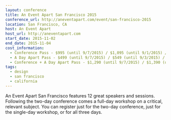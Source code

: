 ```yaml
---
layout: conference
title: An Event Apart San Francisco 2015
conference_url: http://aneventapart.com/event/san-francisco-2015
location: San Francisco, CA
host: An Event Apart
host_url: http://aneventapart.com
start_date: 2015-11-02
end_date: 2015-11-04
cost_information:
  - Conference Pass - $995 (until 9/7/2015) / $1,095 (until 9/1/2015) / $1,195 (at-the-door)
  - A Day Apart Pass - $499 (until 9/7/2015) / $549 (until 9/3/2015) / $649 (at-the-door)
  - Conference + A Day Apart Pass - $1,290 (until 9/7/2015) / $1,390 (until 9/1/2015) / $1,490 (at-the-door)
tags:
  - design
  - san francisco
  - california
---
```


An Event Apart San Francisco features 12 great speakers and sessions. Following the two-day conference
comes a full-day workshop on a critical, relevant subject. You can register just for the two-day
conference, just for the single-day workshop, or for all three days.